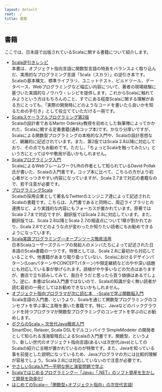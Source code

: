 ```yaml
---
layout: default
root: ./
title: 書籍
---
```


## 書籍

ここでは、日本語で出版されているScalaに関する書籍について紹介します。

* [Scala逆引きレシピ](http://www.amazon.co.jp/gp/product/4798125415)  
本書は、オブジェクト指向言語に関数型言語の特長をバランスよく取り込んだ、実用的なプログラミング言語「Scala（スカラ）」の逆引き本です。Scalaの基本構文、標準ライブラリ、ユニットテスト、ビルドツール、データベース、Webプログラミングなど幅広い内容について、著者の現場経験に基づいた実践的なノウハウ・レシピを提供します。これからScalaに触れてみようという方はもちろんのこと、すでにある程度Scalaに関する理解がある方にとっても、「実際の開発時にどのようなコードを書いたら良いかを知るための手引き」として役立てていただける一冊です。
* [Scalaスケーラブルプログラミング第2版](http://www.amazon.co.jp/Scala%E3%82%B9%E3%82%B1%E3%83%BC%E3%83%A9%E3%83%96%E3%83%AB%E3%83%97%E3%83%AD%E3%82%B0%E3%83%A9%E3%83%9F%E3%83%B3%E3%82%B0%E7%AC%AC2%E7%89%88-Martin-Odersky/dp/4844330845)  
Scalaの設計者であるMartin Odersky教授を初めとした執筆陣によってかかれた、Scalaに関する定番書籍(通称コップ本)です。かなり分厚いですが、Scalaによる関数型プログラミングの本格的な入門や、Scalaの設計思想など、網羅的に記述されています。また、第2版ではScala 2.8以降に対応しており、その点でもお勧めです。ただし、「ちょっとScalaを触ってみたい」という方にとってはやや敷居が高いかもしれません。
* [Scalaプログラミング入門](http://www.amazon.co.jp/Scala%E3%83%97%E3%83%AD%E3%82%B0%E3%83%A9%E3%83%9F%E3%83%B3%E3%82%B0%E5%85%A5%E9%96%80-%E3%83%87%E3%82%A4%E3%83%93%E3%83%83%E3%83%89%E3%83%BB%E3%83%9D%E3%83%A9%E3%83%83%E3%82%AF/dp/4822284239)  
ScalaによるWebフレームワークLiftの作者として知られているDavid Pollak氏が書いた、Scalaの入門書です。コップ本に比べて、こちらの方がより初心者がとっつきやすい内容になっていますが、Scala 2.7まで対応の書籍なので、若干注意が必要です。
* [プログラミングScala](http://www.amazon.co.jp/%E3%83%97%E3%83%AD%E3%82%B0%E3%83%A9%E3%83%9F%E3%83%B3%E3%82%B0Scala-Dean-Wampler/dp/4873114810)  
Scalaの採用企業として著名なTwitterのエンジニア達によって記述されたScalaの書籍です。こちらは、入門書であると同時に、周辺ライブラリとの連携など、より実践的な内容にもフォーカスが置かれています。原著ではScala 2.7まで対応ですが、翻訳版ではScala 2.8に対応しています。また、翻訳版では、Scala 2.8以降とScala 2.7の相違点について1章が割かれており、Scala 2.8でどのような点が変わったか知りたい読者にもお勧めできるようになっています。
* [Scala実践プログラミング―オープンソース徹底活用](http://www.amazon.co.jp/Scala%E5%AE%9F%E8%B7%B5%E3%83%97%E3%83%AD%E3%82%B0%E3%83%A9%E3%83%9F%E3%83%B3%E3%82%B0%E2%80%95%E3%82%AA%E3%83%BC%E3%83%97%E3%83%B3%E3%82%BD%E3%83%BC%E3%82%B9%E5%BE%B9%E5%BA%95%E6%B4%BB%E7%94%A8-%E5%B0%8F%E7%AC%A0%E5%8E%9F-%E5%95%93/dp/479802998X)  
日本Scalaユーザーズグループの発起人のメンバたちによって記述された日本語のScala書籍の一つです。特徴としては、Scala 2.8に最初から対応していることや、他書籍があまり取り扱っていない、Scalaにおけるデザインパターン(LoanパターンやCONCEPTパターン)や限定継続などのやや深い話題にも対応している事が挙げられます。誤植がやや多いなどの欠点はありますが、書店で立ち読みしてみて、面白そうだと思ったら買う価値はあるでしょう。逆に、本書はScala入門書ではないので、Scalaの知識が全く無い読者が読む最初の一冊としてはお勧めできないかもしれません。
* [オブジェクト指向プログラマが次に読む本　-Scalaで学ぶ関数脳入門](http://www.amazon.co.jp/%E3%82%AA%E3%83%96%E3%82%B8%E3%82%A7%E3%82%AF%E3%83%88%E6%8C%87%E5%90%91%E3%83%97%E3%83%AD%E3%82%B0%E3%83%A9%E3%83%9E%E3%81%8C%E6%AC%A1%E3%81%AB%E8%AA%AD%E3%82%80%E6%9C%AC-%EF%BC%8DScala%E3%81%A7%E5%AD%A6%E3%81%B6%E9%96%A2%E6%95%B0%E8%84%B3%E5%85%A5%E9%96%80-%E6%A0%AA%E5%BC%8F%E4%BC%9A%E7%A4%BE%E3%83%86%E3%82%AF%E3%83%8E%E3%83%AD%E3%82%B8%E3%83%83%E3%82%AF%E3%82%A2%E3%83%BC%E3%83%88/dp/4774144363)  
Scala言語の入門書、というより、Scalaを通じて関数型プログラミングのコンセプトを学ぶ事に主眼を置いた書籍です。特に、Javaなどのバックグラウンドを持つプログラマが関数型プログラミングのコンセプトを学ぶのにお勧めします。
* [ボクらのScala ~ 次世代Java徹底入門](http://www.amazon.co.jp/%E3%83%9C%E3%82%AF%E3%82%89%E3%81%AEScala-~-%E6%AC%A1%E4%B8%96%E4%BB%A3Java%E5%BE%B9%E5%BA%95%E5%85%A5%E9%96%80-%E6%B5%85%E6%B5%B7-%E6%99%BA%E6%99%B4/dp/4797359404)  
SmartDoc, Relaxer, Scala DSLモデルコンパイラ SimpleModeler の開発者として知られる浅海智晴氏によるScalaの入門書です。関数型、というより、新しい世代のオブジェクト指向言語(あるいは次世代Java)としてのScalaの紹介に主眼が置かれているのが特徴です。また、Javaを知っている事を前提とした説明になっているため、Javaプログラマの方には比較的理解が容易でしょう。Scala 2.8には対応していないので注意が必要です。
* [やさしいScala入門―平明な例と演習問題で学ぶ](http://www.amazon.co.jp/%E3%82%84%E3%81%95%E3%81%97%E3%81%84Scala%E5%85%A5%E9%96%80%E2%80%95%E5%B9%B3%E6%98%8E%E3%81%AA%E4%BE%8B%E3%81%A8%E6%BC%94%E7%BF%92%E5%95%8F%E9%A1%8C%E3%81%A7%E5%AD%A6%E3%81%B6-%E6%97%A5%E5%90%91-%E4%BF%8A%E4%BA%8C/dp/4877832386)
* [Scalaではじめるプログラミング―「Java」「.NET」のソフト資産を生かして開発を効率化!](http://www.amazon.co.jp/Scala%E3%81%A7%E3%81%AF%E3%81%98%E3%82%81%E3%82%8B%E3%83%97%E3%83%AD%E3%82%B0%E3%83%A9%E3%83%9F%E3%83%B3%E3%82%B0%E2%80%95%E3%80%8CJava%E3%80%8D%E3%80%8C-NET%E3%80%8D%E3%81%AE%E3%82%BD%E3%83%95%E3%83%88%E8%B3%87%E7%94%A3%E3%82%92%E7%94%9F%E3%81%8B%E3%81%97%E3%81%A6%E9%96%8B%E7%99%BA%E3%82%92%E5%8A%B9%E7%8E%87%E5%8C%96-I%E3%83%BB-BOOKS-%E8%B5%A4%E9%96%93-%E4%B8%96%E7%B4%80/dp/4777516083)
* [はじめてのScala―「関数型+オブジェクト指向」の次世代言語!](http://www.amazon.co.jp/%E3%81%AF%E3%81%98%E3%82%81%E3%81%A6%E3%81%AEScala%E2%80%95%E3%80%8C%E9%96%A2%E6%95%B0%E5%9E%8B-%E3%82%AA%E3%83%96%E3%82%B8%E3%82%A7%E3%82%AF%E3%83%88%E6%8C%87%E5%90%91%E3%80%8D%E3%81%AE%E6%AC%A1%E4%B8%96%E4%BB%A3%E8%A8%80%E8%AA%9E-I%E3%83%BB-BOOKS-%E6%B8%85%E6%B0%B4/dp/4777515109)
